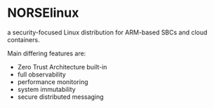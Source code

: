 # NORSElinux

a security-focused Linux distribution for ARM-based SBCs and cloud containers.

Main differing features are:
- Zero Trust Architecture built-in
- full observability
- performance monitoring
- system immutability
- secure distributed messaging
